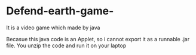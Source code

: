 # Defend-earth-game-
It is a video game which made by java 

Becasue this java code is an Applet, so i cannot export it as a runnable .jar file. You unzip the code and run it on your laptop
